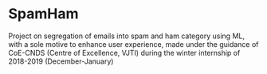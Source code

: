 # SpamHam
Project on segregation of emails into spam and ham category using ML, with a sole motive to enhance user experience, made under the guidance of CoE-CNDS (Centre of Excellence, VJTI) during the winter internship of 2018-2019 (December-January)
